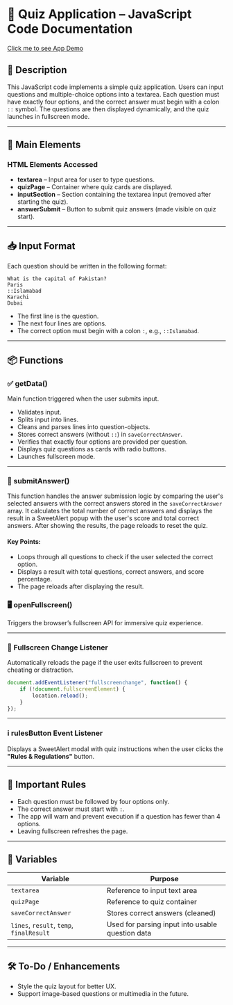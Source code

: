 
# 📄 Quiz Application – JavaScript Code Documentation

[Click me to see App Demo](https://smit-quizz.netlify.app/)

## 📌 Description
This JavaScript code implements a simple quiz application. Users can input questions and multiple-choice options into a textarea. Each question must have exactly four options, and the correct answer must begin with a colon `::` symbol. The questions are then displayed dynamically, and the quiz launches in fullscreen mode.

---

## 🧩 Main Elements

### HTML Elements Accessed
- **textarea** – Input area for user to type questions.
- **quizPage** – Container where quiz cards are displayed.
- **inputSection** – Section containing the textarea input (removed after starting the quiz).
- **answerSubmit** – Button to submit quiz answers (made visible on quiz start).

---

## 📥 Input Format
Each question should be written in the following format:

```
What is the capital of Pakistan?
Paris
::Islamabad
Karachi
Dubai
```

- The first line is the question.
- The next four lines are options.
- The correct option must begin with a colon `:`, e.g., `::Islamabad`.

---

## 📦 Functions

### ✅ getData()
Main function triggered when the user submits input.

- Validates input.
- Splits input into lines.
- Cleans and parses lines into question-objects.
- Stores correct answers (without `::`) in `saveCorrectAnswer`.
- Verifies that exactly four options are provided per question.
- Displays quiz questions as cards with radio buttons.
- Launches fullscreen mode.

---

### 💾 submitAnswer()
This function handles the answer submission logic by comparing the user's selected answers with the correct answers stored in the `saveCorrectAnswer` array. It calculates the total number of correct answers and displays the result in a SweetAlert popup with the user's score and total correct answers. After showing the results, the page reloads to reset the quiz.

#### Key Points:
- Loops through all questions to check if the user selected the correct option.
- Displays a result with total questions, correct answers, and score percentage.
- The page reloads after displaying the result.


### 🖥️ openFullscreen()
Triggers the browser’s fullscreen API for immersive quiz experience. 

---

### 🔄 Fullscreen Change Listener
Automatically reloads the page if the user exits fullscreen to prevent cheating or distraction.

```js
document.addEventListener("fullscreenchange", function() {
    if (!document.fullscreenElement) {
        location.reload(); 
    }
});
```

---

### ℹ️ rulesButton Event Listener
Displays a SweetAlert modal with quiz instructions when the user clicks the **"Rules & Regulations"** button.

---

## 📌 Important Rules

- Each question must be followed by four options only.
- The correct answer must start with `:`.
- The app will warn and prevent execution if a question has fewer than 4 options.
- Leaving fullscreen refreshes the page.

---

## 📂 Variables

| Variable           | Purpose                                          |
|--------------------|--------------------------------------------------|
| `textarea`         | Reference to input text area                     |
| `quizPage`         | Reference to quiz container                      |
| `saveCorrectAnswer`| Stores correct answers (cleaned)                 |
| `lines`, `result`, `temp`, `finalResult` | Used for parsing input into usable question data |

---

## 🛠 To-Do / Enhancements

- Style the quiz layout for better UX.
- Support image-based questions or multimedia in the future.
